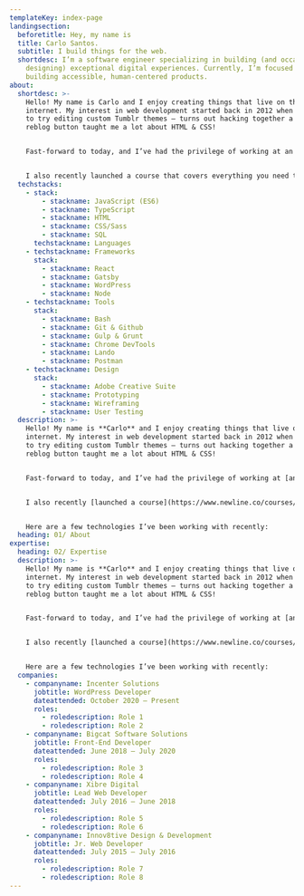 ```yaml
---
templateKey: index-page
landingsection:
  beforetitle: Hey, my name is
  title: Carlo Santos.
  subtitle: I build things for the web.
  shortdesc: I’m a software engineer specializing in building (and occasionally
    designing) exceptional digital experiences. Currently, I’m focused on
    building accessible, human-centered products.
about:
  shortdesc: >-
    Hello! My name is Carlo and I enjoy creating things that live on the
    internet. My interest in web development started back in 2012 when I decided
    to try editing custom Tumblr themes — turns out hacking together a custom
    reblog button taught me a lot about HTML & CSS!


    Fast-forward to today, and I’ve had the privilege of working at an advertising agency, a start-up, a huge corporation, and a student-led design studio. My main focus these days is building accessible, inclusive products and digital experiences at Upstatement for a variety of clients.


    I also recently launched a course that covers everything you need to build a web app with the Spotify API using Node & React.
  techstacks:
    - stack:
        - stackname: JavaScript (ES6)
        - stackname: TypeScript
        - stackname: HTML
        - stackname: CSS/Sass
        - stackname: SQL
      techstackname: Languages
    - techstackname: Frameworks
      stack:
        - stackname: React
        - stackname: Gatsby
        - stackname: WordPress
        - stackname: Node
    - techstackname: Tools
      stack:
        - stackname: Bash
        - stackname: Git & Github
        - stackname: Gulp & Grunt
        - stackname: Chrome DevTools
        - stackname: Lando
        - stackname: Postman
    - techstackname: Design
      stack:
        - stackname: Adobe Creative Suite
        - stackname: Prototyping
        - stackname: Wireframing
        - stackname: User Testing
  description: >-
    Hello! My name is **Carlo** and I enjoy creating things that live on the
    internet. My interest in web development started back in 2012 when I decided
    to try editing custom Tumblr themes — turns out hacking together a custom
    reblog button taught me a lot about HTML & CSS!


    Fast-forward to today, and I’ve had the privilege of working at [an advertising agency](https://us.mullenlowe.com/), [a start-up](https://starry.com/), [a huge corporation](https://www.apple.com/), and [a student-led design studio](https://scout.camd.northeastern.edu/). My main focus these days is building accessible, inclusive products and digital experiences at [Upstatement](https://upstatement.com/) for a variety of clients.


    I also recently [launched a course](https://www.newline.co/courses/build-a-spotify-connected-app) that covers everything you need to build a web app with the Spotify API using Node & React.


    Here are a few technologies I’ve been working with recently:
  heading: 01/ About
expertise:
  heading: 02/ Expertise
  description: >-
    Hello! My name is **Carlo** and I enjoy creating things that live on the
    internet. My interest in web development started back in 2012 when I decided
    to try editing custom Tumblr themes — turns out hacking together a custom
    reblog button taught me a lot about HTML & CSS!


    Fast-forward to today, and I’ve had the privilege of working at [an advertising agency](https://us.mullenlowe.com/), [a start-up](https://starry.com/), [a huge corporation](https://www.apple.com/), and [a student-led design studio](https://scout.camd.northeastern.edu/). My main focus these days is building accessible, inclusive products and digital experiences at [Upstatement](https://upstatement.com/) for a variety of clients.


    I also recently [launched a course](https://www.newline.co/courses/build-a-spotify-connected-app) that covers everything you need to build a web app with the Spotify API using Node & React.


    Here are a few technologies I’ve been working with recently:
  companies:
    - companyname: Incenter Solutions
      jobtitle: WordPress Developer
      dateattended: October 2020 – Present
      roles:
        - roledescription: Role 1
        - roledescription: Role 2
    - companyname: Bigcat Software Solutions
      jobtitle: Front-End Developer
      dateattended: June 2018 – July 2020
      roles:
        - roledescription: Role 3
        - roledescription: Role 4
    - companyname: Xibre Digital
      jobtitle: Lead Web Developer
      dateattended: July 2016 – June 2018
      roles:
        - roledescription: Role 5
        - roledescription: Role 6
    - companyname: Innov8tive Design & Development
      jobtitle: Jr. Web Developer
      dateattended: July 2015 – July 2016
      roles:
        - roledescription: Role 7
        - roledescription: Role 8
---
```

